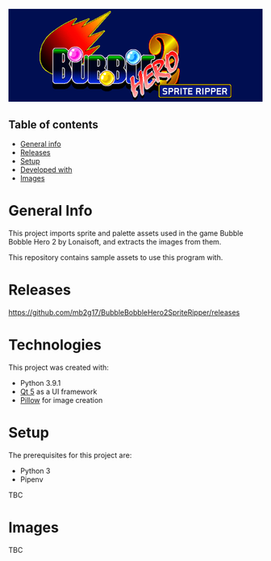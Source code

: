 ![](banner.fw.png)

## Table of contents
* [General info](#general-info)
* [Releases](#technologies)
* [Setup](#setup)
* [Developed with](#developed-with)
* [Images](#images)

# General Info

This project imports sprite and palette assets used in the game Bubble Bobble Hero 2 by Lonaisoft, and extracts the images from them.

This repository contains sample assets to use this program with.

# Releases

https://github.com/mb2g17/BubbleBobbleHero2SpriteRipper/releases

# Technologies

This project was created with:
- Python 3.9.1
- [Qt 5](https://pypi.org/project/PyQt5/) as a UI framework
- [Pillow](https://pypi.org/project/Pillow/) for image creation

# Setup

The prerequisites for this project are:
- Python 3
- Pipenv

TBC

# Images

TBC